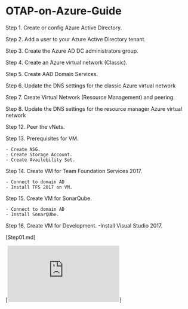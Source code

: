 # OTAP-on-Azure-Guide

Step 1. Create or config Azure Active Directory.

Step 2. Add a user to your Azure Active Directory tenant.
    
Step 3. Create the Azure AD DC administrators group.
          
Step 4. Create an Azure virtual network (Classic).

Step 5. Create AAD Domain Services.

Step 6. Update the DNS settings for the classic Azure virtual network






Step 7. Create Virtual Network (Resource Management) and peering.

Step 8. Update the DNS settings for the resource manager Azure virtual network

Step 12. Peer the vNets.

Step 13. Prerequisites for VM.

    - Create NSG.
    - Create Storage Account.
    - Create Availebility Set.
    
Step 14. Create VM for Team Foundation Services 2017.

    - Connect to domain AD
    - Install TFS 2017 on VM.
    
Step 15. Create VM for SonarQube.

    - Connect to domain AD
    - Install SonarQUbe.
    
Step 16. Create VM for Development.
        -Install Visual Studio 2017.


[Step01.md]

[![](https://github.com/dev-petervanhemert/OTAP-on-Azure-Guide/blob/master/Step01.md)]
